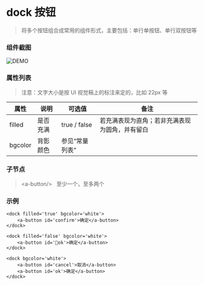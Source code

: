 # dock 按钮
> 将多个按钮组合成常用的组件形式，主要包括：单行单按钮、单行双按钮等

### 组件截图
![DEMO](https://ohc0dpsgs.qnssl.com/image/service/serviceBanner.jpg)

### 属性列表
> 注意：文字大小是按 UI 视觉稿上的标注来定的，比如 22px 等

属性 | 说明 | 可选值 | 备注 
--- | --- | --- | ---
filled | 是否充满 | true / false | 若充满表现为直角；若非充满表现为圆角，并有留白
bgcolor | 背影颜色 | 参见“常量列表” | 


### 子节点
>  &lt;a-button/&gt; &nbsp;&nbsp;至少一个，至多两个

### 示例
```
<dock filled='true' bgcolor='white'>
    <a-button id='confirm'>确定</a-button>
</dock>

<dock filled='false' bgcolor='white'>
    <a-button id='ok'>确定</a-button>
</dock>

<dock bgcolor='white'>
    <a-button id='cancel'>取消</a-button>
    <a-button id='ok'>确定</a-button>
</dock>
```

### &nbsp;